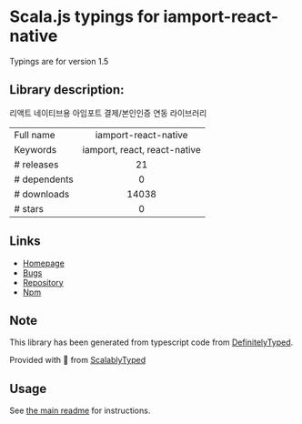 
# Scala.js typings for iamport-react-native

Typings are for version 1.5

## Library description:
리액트 네이티브용 아임포트 결제/본인인증 연동 라이브러리

|                    |                 |
| ------------------ | :-------------: |
| Full name          | iamport-react-native |
| Keywords           | iamport, react, react-native |
| # releases         | 21 |
| # dependents       | 0 |
| # downloads        | 14038 |
| # stars            | 0 |

## Links
- [Homepage](https://github.com/iamport/iamport-react-native)
- [Bugs](https://github.com/iamport/iamport-react-native/issues)
- [Repository](https://github.com/iamport/iamport-react-native)
- [Npm](https://www.npmjs.com/package/iamport-react-native)
    


## Note
This library has been generated from typescript code from [DefinitelyTyped](https://definitelytyped.org).

Provided with :purple_heart: from [ScalablyTyped](https://github.com/oyvindberg/ScalablyTyped)

## Usage
See [the main readme](../../readme.md) for instructions.


